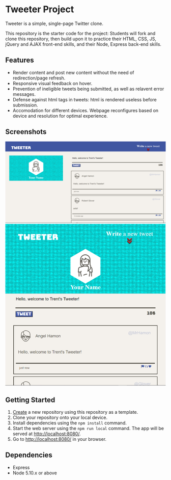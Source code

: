 # Tweeter Project

Tweeter is a simple, single-page Twitter clone.

This repository is the starter code for the project: Students will fork and clone this repository, then build upon it to practice their HTML, CSS, JS, jQuery and AJAX front-end skills, and their Node, Express back-end skills.

## Features
 - Render content and post new content without the need of redirection/page refresh.
 - Responsive visual feedback on hover.
 - Prevention of ineligible tweets being submitted, as well as relavent error messages. 
 - Defense against html tags in tweets: html is rendered useless before submission.
 - Accomodation for different devices. Webpage reconfigures based on device and resolution for optimal experience.

## Screenshots
!["Screenshot of desktop configuration"](https://github.com/TrentPf/tweeter/blob/master/docs/tweeter-desktop_config.png?raw=true)
!["Screenshot of mobile/tablet configuration"](https://github.com/TrentPf/tweeter/blob/master/docs/tweeter-mobile_tablet_config.png?raw=true)

## Getting Started

1. [Create](https://docs.github.com/en/repositories/creating-and-managing-repositories/creating-a-repository-from-a-template) a new repository using this repository as a template.
2. Clone your repository onto your local device.
3. Install dependencies using the `npm install` command.
3. Start the web server using the `npm run local` command. The app will be served at <http://localhost:8080/>.
4. Go to <http://localhost:8080/> in your browser.

## Dependencies

- Express
- Node 5.10.x or above
